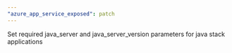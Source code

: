 ```yaml
---
"azure_app_service_exposed": patch
---
```


Set required java_server and java_server_version parameters for java stack applications
